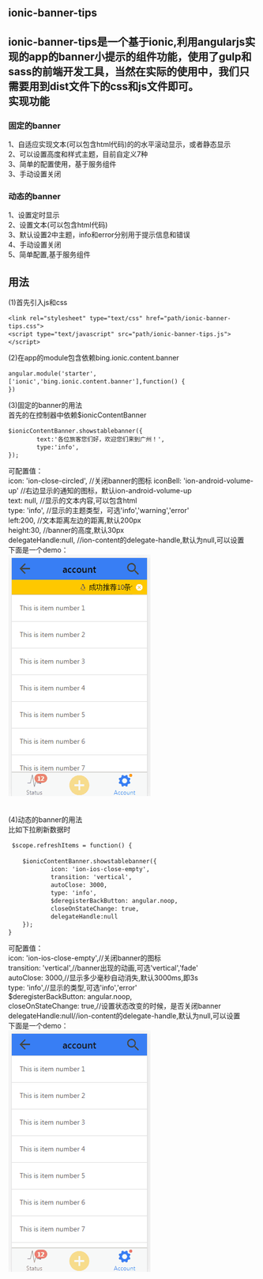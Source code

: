 ionic-banner-tips
------
ionic-banner-tips是一个基于ionic,利用angularjs实现的app的banner小提示的组件功能，使用了gulp和sass的前端开发工具，当然在实际的使用中，我们只需要用到dist文件下的css和js文件即可。  
实现功能
------
### 固定的banner  
1、自适应实现文本(可以包含html代码)的的水平滚动显示，或者静态显示      
2、可以设置高度和样式主题，目前自定义7种       
3、简单的配置使用，基于服务组件         
3、手动设置关闭         
### 动态的banner  
1、设置定时显示     
2、设置文本(可以包含html代码)     
3、默认设置2中主题，info和error分别用于提示信息和错误          
4、手动设置关闭         
5、简单配置,基于服务组件     

用法
------
(1)首先引入js和css    
```
<link rel="stylesheet" type="text/css" href="path/ionic-banner-tips.css">    
<script type="text/javascript" src="path/ionic-banner-tips.js"></script>
```  
(2)在app的module包含依赖bing.ionic.content.banner       
```   
angular.module('starter',['ionic','bing.ionic.content.banner'],function() {					
})
```			
(3)固定的banner的用法     
首先的在控制器中依赖$ionicContentBanner     
```   
$ionicContentBanner.showstablebanner({     
		text:'各位旅客您们好，欢迎您们来到广州！',     
		type:'info',    
});   
```
可配置值：    
icon: 'ion-close-circled', //关闭banner的图标
iconBell: 'ion-android-volume-up'  //右边显示的通知的图标，默认ion-android-volume-up             
text: null,                //显示的文本内容,可以包含html         
type: 'info',			   //显示的主题类型，可选'info','warning','error'          
left:200,				   //文本距离左边的距离,默认200px         
height:30,				   //banner的高度,默认30px            
delegateHandle:null,       //ion-content的delegate-handle,默认为null,可以设置    
下面是一个demo：    
![banner](/test/img/banner1.gif "banner")       
<br/>   
(4)动态的banner的用法       
比如下拉刷新数据时   
```
 $scope.refreshItems = function() {

	$ionicContentBanner.showstablebanner({     
			icon: 'ion-ios-close-empty',
	        transition: 'vertical', 
	        autoClose: 3000,          
	        type: 'info',     
	        $deregisterBackButton: angular.noop,     
	        closeOnStateChange: true,            
	        delegateHandle:null          
	});    
}       
```   
可配置值：     
icon: 'ion-ios-close-empty',//关闭banner的图标     
transition: 'vertical',//banner出现的动画,可选'vertical','fade'     
autoClose: 3000,//显示多少毫秒自动消失,默认3000ms,即3s                
type: 'info',//显示的类型,可选'info','error'           
$deregisterBackButton: angular.noop,           
closeOnStateChange: true,//设置状态改变的时候，是否关闭banner             
delegateHandle:null//ion-content的delegate-handle,默认为null,可以设置               
下面是一个demo：           
![banner](/test/img/banner2.gif "banner")             




